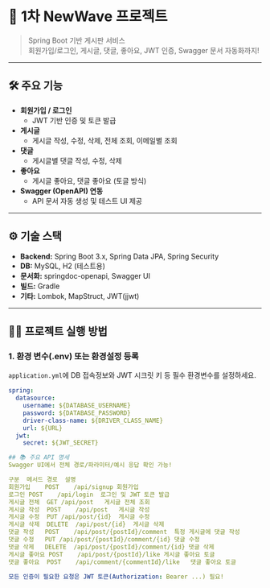 # 📝 1차 NewWave 프로젝트

> Spring Boot 기반 게시판 서비스  
> 회원가입/로그인, 게시글, 댓글, 좋아요, JWT 인증, Swagger 문서 자동화까지!

---

## 🛠️ 주요 기능

- **회원가입 / 로그인**
    - JWT 기반 인증 및 토큰 발급
- **게시글**
    - 게시글 작성, 수정, 삭제, 전체 조회, 이메일별 조회
- **댓글**
    - 게시글별 댓글 작성, 수정, 삭제
- **좋아요**
    - 게시글 좋아요, 댓글 좋아요 (토글 방식)
- **Swagger (OpenAPI) 연동**
    - API 문서 자동 생성 및 테스트 UI 제공

---

## ⚙️ 기술 스택

- **Backend:** Spring Boot 3.x, Spring Data JPA, Spring Security
- **DB:** MySQL, H2 (테스트용)
- **문서화:** springdoc-openapi, Swagger UI
- **빌드:** Gradle
- **기타:** Lombok, MapStruct, JWT(jjwt)

---

## 🏃‍♂️ 프로젝트 실행 방법

### 1. **환경 변수(.env) 또는 환경설정 등록**
`application.yml`에 DB 접속정보와 JWT 시크릿 키 등 필수 환경변수를 설정하세요.

```yaml
spring:
  datasource:
    username: ${DATABASE_USERNAME}
    password: ${DATABASE_PASSWORD}
    driver-class-name: ${DRIVER_CLASS_NAME}
    url: ${URL}
  jwt:
    secret: ${JWT_SECRET}

## 📚 주요 API 명세
Swagger UI에서 전체 경로/파라미터/예시 응답 확인 가능!

구분	메서드	경로	설명
회원가입	POST	/api/signup	회원가입
로그인	POST	/api/login	로그인 및 JWT 토큰 발급
게시글 전체	GET	/api/post	게시글 전체 조회
게시글 작성	POST	/api/post	게시글 작성
게시글 수정	PUT	/api/post/{id}	게시글 수정
게시글 삭제	DELETE	/api/post/{id}	게시글 삭제
댓글 작성	POST	/api/post/{postId}/comment	특정 게시글에 댓글 작성
댓글 수정	PUT	/api/post/{postId}/comment/{id}	댓글 수정
댓글 삭제	DELETE	/api/post/{postId}/comment/{id}	댓글 삭제
게시글 좋아요	POST	/api/post/{postId}/like	게시글 좋아요 토글
댓글 좋아요	POST	/api/comment/{commentId}/like	댓글 좋아요 토글

모든 인증이 필요한 요청은 JWT 토큰(Authorization: Bearer ...) 필요!

